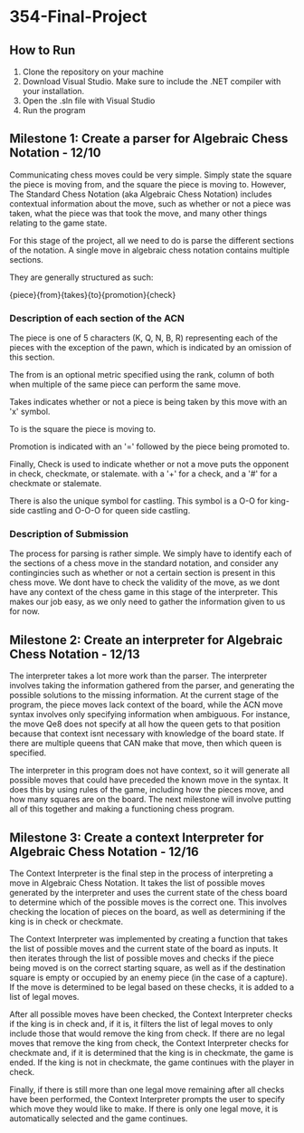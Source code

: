 # 354-Final-Project

## How to Run
1. Clone the repository on your machine
2. Download Visual Studio. Make sure to include the .NET compiler with your installation.
3. Open the .sln file with Visual Studio
4. Run the program

## Milestone 1: Create a parser for Algebraic Chess Notation - 12/10
Communicating chess moves could be very simple. Simply state the square the piece is moving from, and the square the piece is moving to. However, The Standard Chess Notation (aka Algebraic Chess Notation) includes contextual information about the move, such as whether or not a piece was taken, what the piece was that took the move, and many other things relating to the game state. 

For this stage of the project, all we need to do is parse the different sections of the notation. A single move in algebraic chess notation contains multiple sections.

They are generally structured as such:

{piece}{from}{takes}{to}{promotion}{check}

### Description of each section of the ACN

The piece is one of 5 characters (K, Q, N, B, R) representing each of the pieces with the exception of the pawn, which is indicated by an omission of this section.

The from is an optional metric specified using the rank, column of both when multiple of the same piece can perform the same move. 

Takes indicates whether or not a piece is being taken by this move with an 'x' symbol.

To is the square the piece is moving to.

Promotion is indicated with an '=' followed by the piece being promoted to. 

Finally, Check is used to indicate whether or not a move puts the opponent in check, checkmate, or stalemate. with a '+' for a check, and a '#' for a checkmate or stalemate. 

There is also the unique symbol for castling. This symbol is a O-O for king-side castling and O-O-O for queen side castling. 

### Description of Submission
The process for parsing is rather simple. We simply have to identify each of the sections of a chess move in the standard notation, and consider any contingincies such as whether or not a certain section is present in this chess move. We dont have to check the validity of the move, as we dont have any context of the chess game in this stage of the interpreter. This makes our job easy, as we only need to gather the information given to us for now. 

## Milestone 2: Create an interpreter for Algebraic Chess Notation - 12/13
The interpreter takes a lot more work than the parser. The interpreter involves taking the information gathered from the parser, and generating the possible solutions to the missing information. At the current stage of the program, the piece moves lack context of the board, while the ACN move syntax involves only specifying information when ambiguous. For instance, the move Qe8 does not specify at all how the queen gets to that position because that context isnt necessary with knowledge of the board state. If there are multiple queens that CAN make that move, then which queen is specified. 

The interpreter in this program does not have context, so it will generate all possible moves that could have preceded the known move in the syntax. It does this by using rules of the game, including how the pieces move, and how many squares are on the board. The next milestone will involve putting all of this together and making a functioning chess program. 

## Milestone 3: Create a context Interpreter for Algebraic Chess Notation - 12/16
The Context Interpreter is the final step in the process of interpreting a move in Algebraic Chess Notation. It takes the list of possible moves generated by the interpreter and uses the current state of the chess board to determine which of the possible moves is the correct one. This involves checking the location of pieces on the board, as well as determining if the king is in check or checkmate.

The Context Interpreter was implemented by creating a function that takes the list of possible moves and the current state of the board as inputs. It then iterates through the list of possible moves and checks if the piece being moved is on the correct starting square, as well as if the destination square is empty or occupied by an enemy piece (in the case of a capture). If the move is determined to be legal based on these checks, it is added to a list of legal moves.

After all possible moves have been checked, the Context Interpreter checks if the king is in check and, if it is, it filters the list of legal moves to only include those that would remove the king from check. If there are no legal moves that remove the king from check, the Context Interpreter checks for checkmate and, if it is determined that the king is in checkmate, the game is ended. If the king is not in checkmate, the game continues with the player in check.

Finally, if there is still more than one legal move remaining after all checks have been performed, the Context Interpreter prompts the user to specify which move they would like to make. If there is only one legal move, it is automatically selected and the game continues.

